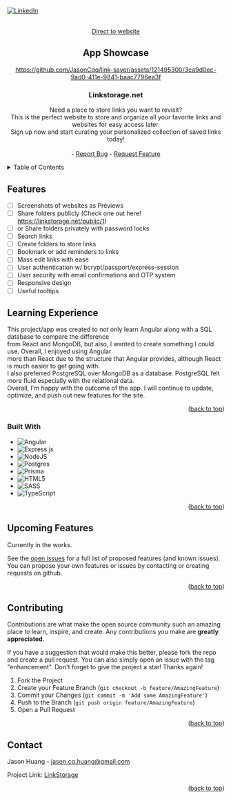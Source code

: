<!--Template from https://github.com/othneildrew/Best-README-Template -->
<a name="readme-top"></a>

<!-- PROJECT SHIELDS -->
[![LinkedIn][linkedin-shield]][linkedin-url]

<!-- PROJECT LOGO -->
<br />
<div align="center">
<a href="https://linkstorage.net" target="_blank">Direct to website</a>
    
## App Showcase 
https://github.com/JasonCqq/link-saver/assets/121495300/3ca9d0ec-9ad0-411e-9841-baac7796ea3f

<h3 align="center">Linkstorage.net</h3>
    Need a place to store links you want to revisit?
        <br />
    This is the perfect website to store and organize all your favorite links and websites for easy access later. 
        <br />
    Sign up now and start curating your personalized collection of saved links today!
    <br />
    <br />
    -
    <a href="https://github.com/JasonCqq/link-saver/issues/new?labels=bug&template=bug-report---.md">Report Bug</a>
    -
    <a href="https://github.com/JasonCqq/link-saver/issues/new?labels=enhancement&template=feature-request---.md">Request Feature</a>
  </p>
</div>

<!-- TABLE OF CONTENTS -->
<details>
  <summary>Table of Contents</summary>
  <ol>
    <li>
      <a href="#about-the-project">About The Project</a>
      <ul>
        <li><a href="#built-with">Built With</a></li>
      </ul>
    </li>
    <li><a href="#contributing">Contributing</a></li>
    <li><a href="#contact">Contact</a></li>
  </ol>
</details>

## Features
- [ ] Screenshots of websites as Previews
- [ ] Share folders publicly (Check one out here! https://linkstorage.net/public/1)
- [ ] or Share folders privately with password locks
- [ ] Search links
- [ ] Create folders to store links
- [ ] Bookmark or add reminders to links
- [ ] Mass edit links with ease
- [ ] User authentication w/ bcrypt/passport/express-session
- [ ] User security with email confirmations and OTP system
- [ ] Responsive design
- [ ] Useful tooltips

## Learning Experience
This project/app was created to not only learn Angular along with a SQL database to compare the difference
<br />
from React and MongoDB, but also, I wanted to create something I could use. Overall, I enjoyed using Angular
<br />
more than React due to the structure that Angular provides, although React is much easier to get going with.
<br />
I also preferred PostgreSQL over MongoDB as a database. PostgreSQL felt more fluid especially with the relational data.
<br />
Overall, I'm happy with the outcome of the app. I will continue to update, optimize, and push out new features for the site.

<p align="right">(<a href="#readme-top">back to top</a>)</p>

### Built With
* ![Angular](https://img.shields.io/badge/Angular-DD0031?style=for-the-badge&logo=angular&logoColor=white)
* ![Express.js](https://img.shields.io/badge/express.js-%23404d59.svg?style=for-the-badge&logo=express&logoColor=%2361DAFB)
* ![NodeJS](https://img.shields.io/badge/node.js-6DA55F?style=for-the-badge&logo=node.js&logoColor=white)
* ![Postgres](https://img.shields.io/badge/postgres-%23316192.svg?style=for-the-badge&logo=postgresql&logoColor=white)
* ![Prisma](https://img.shields.io/badge/Prisma-3982CE?style=for-the-badge&logo=Prisma&logoColor=white)
* ![HTML5](https://img.shields.io/badge/html5-%23E34F26.svg?style=for-the-badge&logo=html5&logoColor=white)
* ![SASS](https://img.shields.io/badge/SASS-hotpink.svg?style=for-the-badge&logo=SASS&logoColor=white)
* ![TypeScript](https://img.shields.io/badge/typescript-%23007ACC.svg?style=for-the-badge&logo=typescript&logoColor=white)
<p align="right">(<a href="#readme-top">back to top</a>)</p>

<!-- ROADMAP -->
## Upcoming Features
Currently in the works.

See the [open issues](https://github.com/github_username/repo_name/issues) for a full list of proposed features (and known issues).
You can propose your own features or issues by contacting or creating requests on github.

<p align="right">(<a href="#readme-top">back to top</a>)</p>

<!-- CONTRIBUTING -->
## Contributing

Contributions are what make the open source community such an amazing place to learn, inspire, and create. Any contributions you make are **greatly appreciated**.

If you have a suggestion that would make this better, please fork the repo and create a pull request. You can also simply open an issue with the tag "enhancement".
Don't forget to give the project a star! Thanks again!

1. Fork the Project
2. Create your Feature Branch (`git checkout -b feature/AmazingFeature`)
3. Commit your Changes (`git commit -m 'Add some AmazingFeature'`)
4. Push to the Branch (`git push origin feature/AmazingFeature`)
5. Open a Pull Request

<p align="right">(<a href="#readme-top">back to top</a>)</p>

<!-- CONTACT -->
## Contact

Jason Huang - jason.cq.huang@gmail.com

Project Link: [LinkStorage](https://github.com/JasonCqq/link-saver)

<p align="right">(<a href="#readme-top">back to top</a>)</p>

<!-- MARKDOWN LINKS & IMAGES -->
[contributors-shield]: https://img.shields.io/github/contributors/github_username/repo_name.svg?style=for-the-badge
[contributors-url]: https://github.com/JasonCqq/link-saver/graphs/contributors
[stars-shield]: https://img.shields.io/github/stars/github_username/repo_name.svg?style=for-the-badge
[stars-url]: https://github.com/JasonCqq/link-saver/stargazers
[issues-shield]: https://img.shields.io/github/issues/github_username/repo_name.svg?style=for-the-badge
[issues-url]: https://github.com/JasonCqq/link-saver/issues
[linkedin-shield]: https://img.shields.io/badge/-LinkedIn-black.svg?style=for-the-badge&logo=linkedin&colorB=555
[linkedin-url]: https://www.linkedin.com/in/jason-huang-38813324b/
